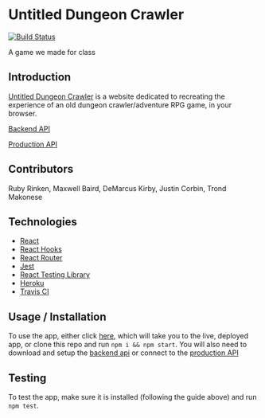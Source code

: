 # Untitled Dungeon Crawler

[![Build Status](https://travis-ci.org/Maxwell-Baird/Dungeon-Crawler.svg?branch=master)](https://travis-ci.org/Maxwell-Baird/Dungeon-Crawler)

A game we made for class

## Introduction

[Untitled Dungeon Crawler](https://untitled-dungeon-crawler.herokuapp.com/) is a website dedicated to recreating the experience of an old dungeon crawler/adventure RPG game, in your browser.

[Backend API](https://github.com/Maxwell-Baird/Dungeon-Crawler-BE/)

[Production API](https://whispering-temple-46123.herokuapp.com/api/v1/npcs)

## Contributors

Ruby Rinken, Maxwell Baird, DeMarcus Kirby, Justin Corbin, Trond Makonese

## Technologies

- [React](https://reactjs.org/)
- [React Hooks](https://reactjs.org/docs/hooks-intro.html)
- [React Router](https://reactrouter.com/)
- [Jest](https://jestjs.io/)
- [React Testing Library](https://testing-library.com/docs/react-testing-library/intro)
- [Heroku](https://www.heroku.com/)
- [Travis CI](https://travis-ci.com/)

## Usage / Installation

To use the app, either click [here](https://untitled-dungeon-crawler.herokuapp.com/), which will take you to the live, deployed app, or clone this repo and run `npm i && npm start`. You will also need to download and setup the [backend api](https://github.com/Maxwell-Baird/Dungeon-Crawler-BE) or connect to the [production API](https://whispering-temple-46123.herokuapp.com/api/v1/npcs)

## Testing

To test the app, make sure it is installed (following the guide above) and run `npm test`.

<!--
Consider also using additional elements such as:

Table of contents
Illustrations
Scope of functionalities
Examples of use
Sources
Other information
-->
